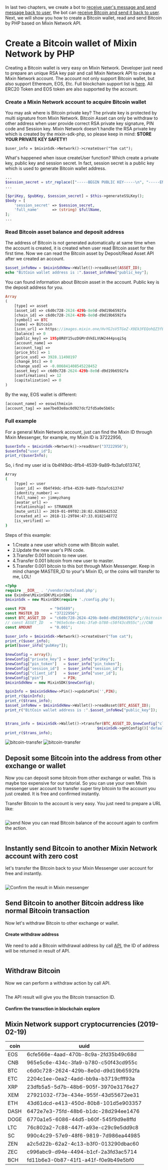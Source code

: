 In last two chapters, we create a bot to [receive user's message and send message back to user](https://github.com/wenewzhang/mixin_labs-php-bot/blob/master/README.md), the bot can [receive Bitcoin and send it back to user](https://github.com/wenewzhang/mixin_labs-php-bot/blob/master/README2.md). Next, we will show you how to create a Bitcoin wallet, read and send Bitcoin by PHP based on Mixin Network API.

#  Create a Bitcoin wallet of Mixin Network by PHP
Creating a Bitcoin wallet is very easy on Mixin Network. Developer just need to prepare an unique RSA key pair and call Mixin Network API to create a Mixin Network account. The account not only support Bitcoin wallet, but also support Ethereum, EOS, Etc. Full blockchain support list is [here](https://mixin.one/network/chains). All ERC20 Token and EOS token are also supported by the account.

### Create a Mixin Network account to acquire Bitcoin wallet
You may ask where is Bitcoin private key? The private key is protected by multi signature from Mixin Network. Bitcoin Asset can only be withdraw to other address when user provide correct RSA private key signature, PIN code and Session key.
Mixin Network doesn't handle the RSA private key which is created by the mixin-sdk-php, so please keep in mind: **STORE YOUR PRIVATE KEY SAFETY!**
```
$user_info = $mixinSdk->Network()->createUser("Tom cat");
```
What's happened when issue createUser function? Which create a private key, public key and session secret.
In fact, session secret is a public key which is used to generate Bitcoin wallet address.
```php
...
$session_secret = str_replace(["-----BEGIN PUBLIC KEY-----\n", "-----END PUBLIC KEY-----", "\n"], '', $pub_key);
...

[$priKey, $pubKey, $session_secret] = $this->generateSSLKey();
$body = [
    'session_secret' => $session_secret,
    'full_name'      => (string) $fullName,
];
...
```
### Read Bitcoin asset balance and deposit address
The address of Bitcoin is not generated automatically at same time when the account is created, it is created when user read Bitcoin asset for the first time.
Now we can read the Bitcoin asset by Deposit/Read Asset API after we created an account.
```php
$asset_infoNew = $mixinSdkNew->Wallet()->readAsset(ASSET_ID);
echo "BitCoin wallet address is :".$asset_infoNew["public_key"];
```
You can found information about Bitcoin asset in the account. Public key is the deposit address for you.
```php
Array
(
    [type] => asset
    [asset_id] => c6d0c728-2624-429b-8e0d-d9d19b6592fa
    [chain_id] => c6d0c728-2624-429b-8e0d-d9d19b6592fa
    [symbol] => BTC
    [name] => Bitcoin
    [icon_url] => https://images.mixin.one/HvYGJsV5TGeZ-X9Ek3FEQohQZ3fE9LBEBGcOcn4c4BNHovP4fW4YB97Dg5LcXoQ1hUjMEgjbl1DPlKg1TW7kK6XP=s128
    [balance] => 0
    [public_key] => 195p8R8Y15uzDGMrdVkELVUW2444psqiSq
    [account_name] =>
    [account_tag] =>
    [price_btc] => 1
    [price_usd] => 3928.11498197
    [change_btc] => 0
    [change_usd] => -0.006841408545228452
    [asset_key] => c6d0c728-2624-429b-8e0d-d9d19b6592fa
    [confirmations] => 12
    [capitalization] => 0
)
```
By the way, EOS wallet is different:
```php
[account_name] => eoswithmixin
[account_tag] => aae7be03e8ac0d927dcf2fd5a0e5b65c
```

### Full example

For a general Mixin Network account, just can find the Mixin ID through Mixin Messenger, for example, my Mixin ID is 37222956,
```php
$userInfo = $mixinSdk->Network()->readUser("37222956");
$userInfo["user_id"];
print_r($userInfo);
```
So, i find my user id is 0b4f49dc-8fb4-4539-9a89-fb3afc613747,
```bash
Array
(
    [type] => user
    [user_id] => 0b4f49dc-8fb4-4539-9a89-fb3afc613747
    [identity_number] =>
    [full_name] => jimmyzhang
    [avatar_url] =>
    [relationship] => STRANGER
    [mute_until] => 2019-01-09T02:28:02.628864253Z
    [created_at] => 2018-11-29T04:47:33.018214877Z
    [is_verified] =>
)
```
Steps of this example:
 - 1.Create a new user which come with Bitcoin wallet.
 - 2.Update the new user's PIN code.
 - 3.Transfer 0.001 bitcoin to new user.
 - 4.Transfer 0.001 bitcoin from new user to master.
 - 5.Transfer 0.001 bitcoin to this bot through Mixin Messenger.
Keep in mind change MASTER_ID to your's Mixin ID, or the coins will transfer to me, LOL!
```php
<?php
require __DIR__ . '/vendor/autoload.php';
use ExinOne\MixinSDK\MixinSDK;
$mixinSdk = new MixinSDK(require './config.php');

const PIN           = "945689";
const MASTER_ID     = "37222956";
const BTC_ASSET_ID  = "c6d0c728-2624-429b-8e0d-d9d19b6592fa";//bitcoin
// const ASSET_ID   = "965e5c6e-434c-3fa9-b780-c50f43cd955c";//CNB
const AMOUNT        = "0.001";

$user_info = $mixinSdk->Network()->createUser("Tom cat");
print_r($user_info);
print($user_info["pubKey"]);

$newConfig = array();
$newConfig["private_key"] = $user_info["priKey"];
$newConfig["pin_token"]   = $user_info["pin_token"];
$newConfig["session_id"]  = $user_info["session_id"];
$newConfig["client_id"]   = $user_info["user_id"];
$newConfig["pin"]         = PIN;
$mixinSdkNew = new MixinSDK($newConfig);

$pinInfo = $mixinSdkNew->Pin()->updatePin('',PIN);
print_r($pinInfo);
print_r($trans_info);
$asset_infoNew = $mixinSdkNew->Wallet()->readAsset(BTC_ASSET_ID);
print_r("BitCoin wallet address is :".$asset_infoNew["public_key"]);


$trans_info = $mixinSdk->Wallet()->transfer(BTC_ASSET_ID,$newConfig["client_id"],
                                         $mixinSdk->getConfig()['default']['pin'],AMOUNT);
print_r($trans_info);

```

![bitcoin-transfer](https://github.com/wenewzhang/mixin_labs-php-bot/blob/master/bitcoin-transfer-to-bot.jpg)
![bitcoin-transfer](https://github.com/wenewzhang/mixin_labs-php-bot/blob/master/newuser-transfer-bitcoin-to-me.jpg)

## Deposit some Bitcoin into the address from other exchange or wallet
Now you can deposit some bitcoin from other exchange or wallet. This is maybe too expensive for our tutorial. So you can use your own Mixin messenger user account to transfer super tiny bitcoin to the account you just created. It is free and confirmed instantly.

Transfer Bitcoin to the account is very easy. You just need to prepare a URL like:

```
```

![send]()
Now you can read Bitcoin balance of the account again to confirm the action.
```
```
## Instantly send Bitcoin to another Mixin Network account with zero cost
let's transfer the Bitcoin back to your Mixin Messenger user account for free and instantly.
```
```
![Confirm the result in Mixin messenger]()

## Send Bitcoin to another Bitcoin address like normal Bitcoin transaction
Now let's withdraw Bitcoin to other exchange or wallet.
#### Create withdraw address
We need to add a Bitcoin withdrawal address by call [API](), the ID of address will be returned in result of API.
```
```
## Withdraw Bitcoin
Now we can perform a withdraw action by call API.
```
```
The API result will give you the Bitcoin transaction ID.

#### Confirm the transction in blockchain explore

## Mixin Network support cryptocurrencies (2019-02-19)

|coin|uuid
|---|---
|EOS|6cfe566e-4aad-470b-8c9a-2fd35b49c68d
|CNB|965e5c6e-434c-3fa9-b780-c50f43cd955c
|BTC|c6d0c728-2624-429b-8e0d-d9d19b6592fa
|ETC|2204c1ee-0ea2-4add-bb9a-b3719cfff93a
|XRP|23dfb5a5-5d7b-48b6-905f-3970e3176e27
|XEM|27921032-f73e-434e-955f-43d55672ee31
|ETH|43d61dcd-e413-450d-80b8-101d5e903357
|DASH|6472e7e3-75fd-48b6-b1dc-28d294ee1476
|DOGE|6770a1e5-6086-44d5-b60f-545f9d9e8ffd
|LTC|76c802a2-7c88-447f-a93e-c29c9e5dd9c8
|SC|990c4c29-57e9-48f6-9819-7d986ea44985
|ZEN|a2c5d22b-62a2-4c13-b3f0-013290dbac60
|ZEC|c996abc9-d94e-4494-b1cf-2a3fd3ac5714
|BCH|fd11b6e3-0b87-41f1-a41f-f0e9b49e5bf0
